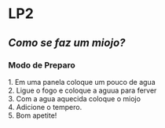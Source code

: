 # LP2
## <h2> <strong><em>Como se faz um miojo?</em></strong></h2>
### <h3> Modo de Preparo</h2>
<p>
  1. Em uma panela coloque um pouco de agua <br />
  2. Ligue o fogo e coloque a aguua para ferver <br />
  3. Com a agua aquecida coloque o miojo <br />
  4. Adicione o tempero. <br />
  5. Bom apetite! <br />
</p>
